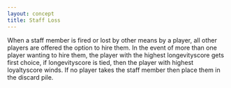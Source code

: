 ```yaml
---
layout: concept
title: Staff Loss
---
```

When a staff member is fired or lost by other means by a player, all other players are offered the option to hire them. In the event of more than one player wanting to hire them, the player with the highest longevityscore gets first choice, if longevityscore is tied, then the player with highest loyaltyscore winds. If no player takes the staff member then place them in the discard pile.
